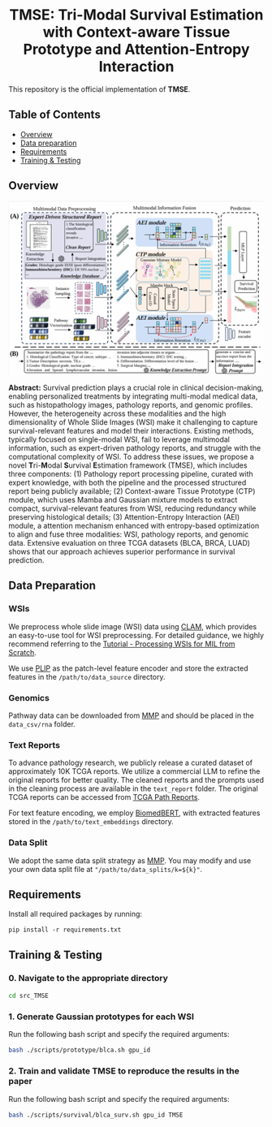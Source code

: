 <div align="center">
<h1>TMSE: Tri-Modal Survival Estimation with Context-aware Tissue Prototype and Attention-Entropy Interaction</a></h1>
</div>


This repository is the official implementation of **TMSE**. 


## Table of Contents
- [Overview](#Overview)
- [Data preparation](#data-preparation)
- [Requirements](#requirements)
- [Training & Testing](#training--testing)

## Overview

<img src="doc/TMSE.png" width="1400px" align="center" />

**Abstract:** Survival prediction plays a crucial role in clinical decision-making, enabling personalized treatments by integrating multi-modal medical data, such as histopathology images, pathology reports, and genomic profiles. However, the heterogeneity across these modalities and the high dimensionality of Whole Slide Images (WSI) make it challenging to capture survival-relevant features and model their interactions. Existing methods, typically focused on single-modal WSI, fail to leverage multimodal information, such as expert-driven pathology reports, and struggle with the computational complexity of WSI. To address these issues, we propose a novel **T**ri-**M**odal **S**urvival **E**stimation framework (TMSE), which includes three components: (1) Pathology report processing pipeline, curated with expert knowledge, with both the pipeline and the processed structured report being publicly available;  (2) Context-aware Tissue Prototype (CTP) module, which uses Mamba and Gaussian mixture models to extract compact, survival-relevant features from WSI, reducing redundancy while preserving histological details; (3) Attention-Entropy Interaction (AEI) module, a attention mechanism enhanced with entropy-based optimization to align and fuse three modalities: WSI, pathology reports, and genomic data. Extensive evaluation on three TCGA datasets (BLCA, BRCA, LUAD) shows that our approach achieves superior performance in survival prediction.


## Data Preparation

### WSIs
We preprocess whole slide image (WSI) data using [CLAM](https://github.com/mahmoodlab/CLAM), which provides an easy-to-use tool for WSI preprocessing. For detailed guidance, we highly recommend referring to the [Tutorial - Processing WSIs for MIL from Scratch](https://github.com/liupei101/Pipeline-Processing-TCGA-Slides-for-MIL).

 We use [PLIP](https://github.com/PathologyFoundation/plip) as the patch-level feature encoder and store the extracted features in the `/path/to/data_source` directory.

### Genomics
Pathway data can be downloaded from [MMP](https://github.com/mahmoodlab/MMP) and should be placed in the `data_csv/rna` folder.

### Text Reports
To advance pathology research, we publicly release a curated dataset of approximately 10K TCGA reports. We utilize a commercial LLM to refine the original reports for better quality. The cleaned reports and the prompts used in the cleaning process are available in the `text_report` folder. The original TCGA reports can be accessed from [TCGA Path Reports](https://github.com/tatonetti-lab/tcga-path-reports).  

For text feature encoding, we employ [BiomedBERT](https://huggingface.co/microsoft/BiomedNLP-BiomedBERT-base-uncased-abstract-fulltext), with extracted features stored in the `/path/to/text_embeddings` directory.

### Data Split
We adopt the same data split strategy as [MMP](https://github.com/mahmoodlab/MMP). You may modify and use your own data split file at `"/path/to/data_splits/k=${k}"`.

## Requirements

Install all required packages by running:
```shell
pip install -r requirements.txt
```

## Training & Testing

### 0. Navigate to the appropriate directory
```bash
cd src_TMSE
```

### 1. Generate Gaussian prototypes for each WSI
Run the following bash script and specify the required arguments:
```bash
bash ./scripts/prototype/blca.sh gpu_id
```

### 2. Train and validate TMSE to reproduce the results in the paper
Run the following bash script and specify the required arguments:
```bash
bash ./scripts/survival/blca_surv.sh gpu_id TMSE
```


